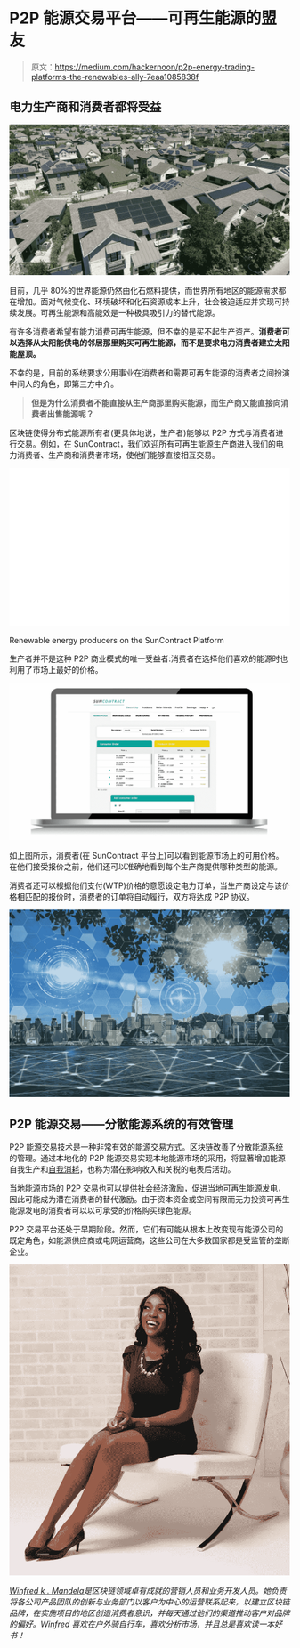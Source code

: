 # P2P 能源交易平台——可再生能源的盟友

> 原文：<https://medium.com/hackernoon/p2p-energy-trading-platforms-the-renewables-ally-7eaa1085838f>

## 电力生产商和消费者都将受益

![](img/763bc350140bc52b03a39c736cf1b270.png)

目前，几乎 80%的世界能源仍然由化石燃料提供，而世界所有地区的能源需求都在增加。面对气候变化、环境破坏和化石资源成本上升，社会被迫适应并实现可持续发展。可再生能源和高能效是一种极具吸引力的替代能源。

有许多消费者希望有能力消费可再生能源，但不幸的是买不起生产资产。**消费者可以选择从太阳能供电的邻居那里购买可再生能源，而不是要求电力消费者建立太阳能屋顶。**

不幸的是，目前的系统要求公用事业在消费者和需要可再生能源的消费者之间扮演中间人的角色，即第三方中介。

> **但是为什么消费者不能直接从生产商那里购买能源，而生产商又能直接向消费者出售能源呢？**

区块链使得分布式能源所有者(更具体地说，生产者)能够以 P2P 方式与消费者进行交易。例如，在 SunContract，我们欢迎所有可再生能源生产商进入我们的电力消费者、生产商和消费者市场，使他们能够直接相互交易。

![](img/094cd8ef7582cdb42d839f0095ed13f5.png)

Renewable energy producers on the SunContract Platform

生产者并不是这种 P2P 商业模式的唯一受益者:消费者在选择他们喜欢的能源时也利用了市场上最好的价格。

![](img/d4f88a5ca1b0c16564463f347b58257c.png)

如上图所示，消费者(在 SunContract 平台上)可以看到能源市场上的可用价格。在他们接受报价之前，他们还可以准确地看到每个生产商提供哪种类型的能源。

消费者还可以根据他们支付(WTP)价格的意愿设定电力订单，当生产商设定与该价格相匹配的报价时，消费者的订单将自动履行，双方将达成 P2P 协议。

![](img/6852becf6f99ca2824bb46134d281f49.png)

## P2P 能源交易——分散能源系统的有效管理

P2P 能源交易技术是一种非常有效的能源交易方式。区块链改善了分散能源系统的管理。通过本地化的 P2P 能源交易实现本地能源市场的采用，将显著增加能源自我生产和[自我消耗](https://www.sciencedirect.com/topics/engineering/self-consumption)，也称为潜在影响收入和关税的电表后活动。

当地能源市场的 P2P 交易也可以提供社会经济激励，促进当地可再生能源发电，因此可能成为潜在消费者的替代激励。由于资本资金或空间有限而无力投资可再生能源发电的消费者可以以可承受的价格购买绿色能源。

P2P 交易平台还处于早期阶段。然而，它们有可能从根本上改变现有能源公司的既定角色，如能源供应商或电网运营商，这些公司在大多数国家都是受监管的垄断企业。

![](img/f1b7e1e3bbef3b6b6c6c271fed26ea55.png)

[*Winfred k . Mandela*](https://www.linkedin.com/in/winfred-k-mandela/)*是区块链领域卓有成就的营销人员和业务开发人员。她负责将各公司产品团队的创新与业务部门以客户为中心的运营联系起来，以建立区块链品牌，在实施项目的地区创造消费者意识，并每天通过他们的渠道推动客户对品牌的偏好。Winfred 喜欢在户外骑自行车，喜欢分析市场，并且总是喜欢读一本好书！*